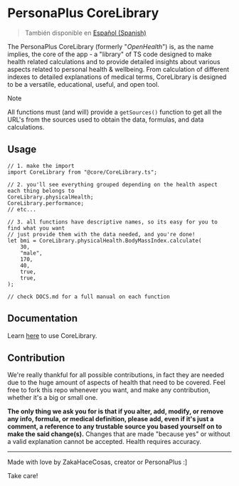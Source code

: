 # PersonaPlus CoreLibrary

> También disponible en [Español (Spanish)](https://github.com/GiveItAPlus/personaplus/blob/master/core/README.es.md)

The PersonaPlus CoreLibrary (formerly "_OpenHealth_") is, as the name implies, the core of the app - a "library" of TS code designed to make health related calculations and to provide detailed insights about various aspects related to personal health & wellbeing. From calculation of different indexes to detailed explanations of medical terms, CoreLibrary is designed to be a versatile, educational, useful, and open tool.

> [!NOTE]
> All functions must (and will) provide a `getSources()` function to get all the URL's from the sources used to obtain the data, formulas, and data calculations.

## Usage

```tsx
// 1. make the import
import CoreLibrary from "@core/CoreLibrary.ts";

// 2. you'll see everything grouped depending on the health aspect each thing belongs to
CoreLibrary.physicalHealth;
CoreLibrary.performance;
// etc...

// 3. all functions have descriptive names, so its easy for you to find what you want
// just provide them with the data needed, and you're done!
let bmi = CoreLibrary.physicalHealth.BodyMassIndex.calculate(
    30,
    "male",
    170,
    40,
    true,
    true,
);

// check DOCS.md for a full manual on each function
```

## Documentation

Learn [here](DOCS.md) to use CoreLibrary.

## Contribution

We're really thankful for all possible contributions, in fact they are needed due to the huge amount of aspects of health that need to be covered. Feel free to fork this repo whenever you want, and make any contribution, whether it's a big or small one.

**The only thing we ask you for is that if you alter, add, modify, or remove any info, formula, or medical definition, please add, even if it's just a comment, a reference to any trustable source you based yourself on to make the said change(s).** Changes that are made "because yes" or without a valid explanation cannot be accepted. Health requires accuracy.

---

Made with love by ZakaHaceCosas, creator or PersonaPlus :]

Take care!
